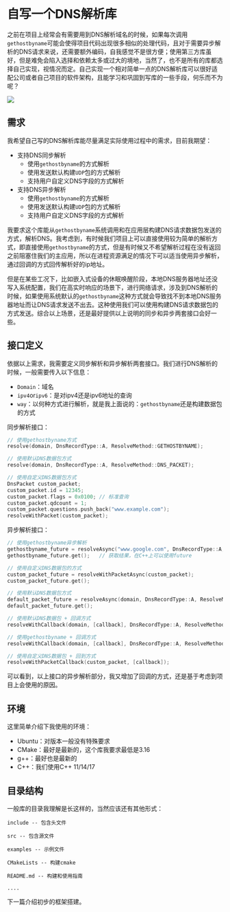 # 自写一个DNS解析库

之前在项目上经常会有需要用到DNS解析域名的时候，如果每次调用`gethostbyname`可能会使得项目代码出现很多相似的处理代码，且对于需要异步解析的DNS请求来说，还需要额外编码，自我感觉不是很方便；使用第三方库虽好，但是难免会陷入选择和依赖太多或过大的境地，当然了，也不是所有的库都选择自己实现，视情况而定。自己实现一个相对简单一点的DNS解析库可以很好适配公司或者自己项目的软件架构，且能学习和巩固到写库的一些手段，何乐而不为呢？

![](https://myblog-1308923350.cos.ap-guangzhou.myqcloud.com/img/DNS解析库开发1.png)

## 需求

我希望自己写的DNS解析库能尽量满足实际使用过程中的需求，目前我期望：

* 支持DNS同步解析
  * 使用`gethostbyname`的方式解析
  * 使用发送默认构建`UDP`包的方式解析
  * 支持用户自定义DNS字段的方式解析
* 支持DNS异步解析
  * 使用`gethostbyname`的方式解析
  * 使用发送默认构建`UDP`包的方式解析
  * 支持用户自定义DNS字段的方式解析

我要求这个库能从`gethostbyname`系统调用和在应用层构建DNS请求数据包发送的方式，解析DNS。我考虑到，有时候我们项目上可以直接使用较为简单的解析方式，即直接使用`gethostbyname`的方式，但是有时候又不希望解析过程在没有返回之前阻塞住我们的主应用，所以在进程资源满足的情况下可以适当使用异步解析，通过回调的方式回传解析好的ip地址。

但是在某些工况下，比如嵌入式设备的休眠唤醒阶段，本地DNS服务器地址还没写入系统配置，我们在高实时响应的场景下，进行网络请求，涉及到DNS解析的时候，如果使用系统默认的`gethostbyname`这种方式就会导致找不到本地DNS服务器地址而让DNS请求发送不出去。这种使用我们可以使用构建DNS请求数据包的方式发送。综合以上场景，还是最好提供以上说明的同步和异步两套接口会好一些。

## 接口定义

依据以上需求，我需要定义同步解析和异步解析两套接口。我们进行DNS解析的时候，一般需要传入以下信息：

* `Domain`：域名
* `ipv4`or`ipv6`：是对ipv4还是ipv6地址的查询
* `way`：以何种方式进行解析，就是我上面说的：`gethostbyname`还是构建数据包的方式

同步解析接口：

```cpp
// 使用gethostbyname方式
resolve(domain, DnsRecordType::A, ResolveMethod::GETHOSTBYNAME);

// 使用默认DNS数据包方式
resolve(domain, DnsRecordType::A, ResolveMethod::DNS_PACKET);

// 使用自定义DNS数据包方式
DnsPacket custom_packet;
custom_packet.id = 12345;
custom_packet.flags = 0x0100; // 标准查询
custom_packet.qdcount = 1;
custom_packet.questions.push_back("www.example.com");
resolveWithPacket(custom_packet);
```

异步解析接口：

```cpp
// 使用gethostbyname异步解析
gethostbyname_future = resolveAsync("www.google.com", DnsRecordType::A, ResolveMethod::GETHOSTBYNAME);
gethostbyname_future.get();   // 获取结果，在C++上可以使用future

// 使用自定义DNS数据包的方式
custom_packet_future = resolveWithPacketAsync(custom_packet);
custom_packet_future.get();

// 使用默认DNS数据包方式
default_packet_future = resolveAsync(domain, DnsRecordType::A, ResolveMethod::DNS_PACKET);
default_packet_future.get();

// 使用默认DNS数据包 + 回调方式
resolveWithCallback(domain, [callback], DnsRecordType::A, ResolveMethod::DNS_PACKET);

// 使用gethostbyname + 回调方式
resolveWithCallback(domain, [callback], DnsRecordType::A, ResolveMethod::GETHOSTBYNAME);

// 使用自定义DNS数据包 + 回到方式
resolveWithPacketCallback(custom_packet, [callback]);
```

可以看到，以上接口的异步解析部分，我又增加了回调的方式，还是基于考虑到项目上会使用的原因。



## 环境

这里简单介绍下我使用的环境：

* Ubuntu：对版本一般没有特殊要求
* CMake：最好是最新的，这个库我要求最低是3.16
* g++：最好也是最新的
* C++：我们使用C++ 11/14/17



## 目录结构

一般库的目录我理解是长这样的，当然应该还有其他形式：

```shell
include -- 包含头文件

src -- 包含源文件

examples -- 示例文件

CMakeLists -- 构建cmake

README.md -- 构建和使用指南

....
```



下一篇介绍初步的框架搭建。